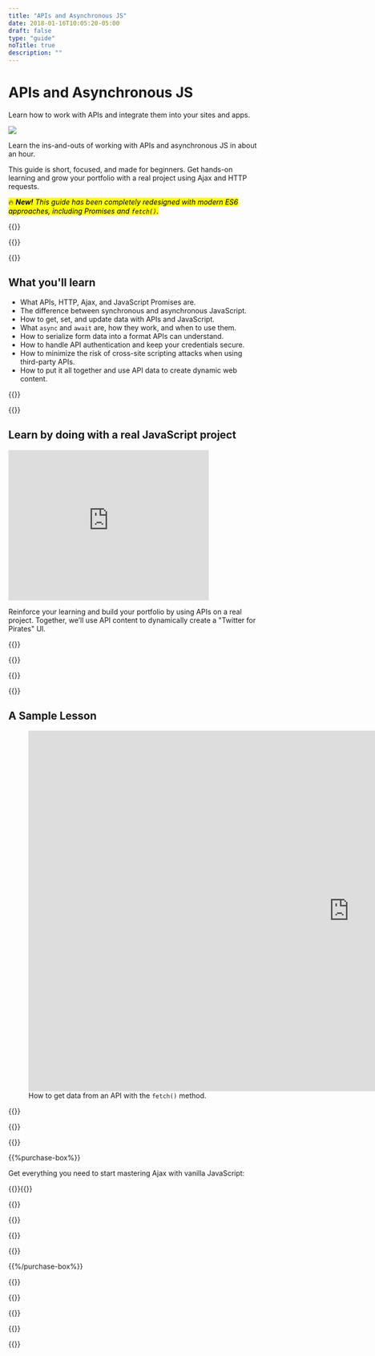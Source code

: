 ```yaml
---
title: "APIs and Asynchronous JS"
date: 2018-01-16T10:05:20-05:00
draft: false
type: "guide"
noTitle: true
description: ""
---
```


<h1 class="no-padding-top no-margin-bottom h5 text-sans">APIs and Asynchronous JS</h1>
<p><span class="text-xlarge text-serif">Learn how to work with APIs and integrate them into your sites and apps.</span></p>

<img class="img-center img-hero" src="/img/guides/apis.png">

<span class="text-large">Learn the ins-and-outs of working with APIs and asynchronous JS in about an&nbsp;hour.</span>

This guide is short, focused, and made for beginners. Get hands-on learning and grow your portfolio with a real project using Ajax and HTTP requests.

<p><mark>🔥 <em><strong>New!</strong> This guide has been completely redesigned with modern ES6 approaches, including Promises and <code>fetch()</code>.</em></mark></p>

{{<cta for="guide">}}

<div class="padding-bottom-small">{{<pricing-link>}}</div>

{{<guide-used-by>}}

## What you'll learn

- What APIs, HTTP, Ajax, and JavaScript Promises are.
- The difference between synchronous and asynchronous JavaScript.
- How to get, set, and update data with APIs and JavaScript.
- What `async` and `await` are, how they work, and when to use them.
- How to serialize form data into a format APIs can understand.
- How to handle API authentication and keep your credentials secure.
- How to minimize the risk of cross-site scripting attacks when using third-party APIs.
- How to put it all together and use API data to create dynamic web content.

{{<guide-formats>}}

{{<testimonial-group group="learn">}}

## Learn by doing with a real JavaScript project

<div class="fluid-vids"><iframe src="https://player.vimeo.com/video/537344749?badge=0&amp;autopause=0&amp;loop=1&amp;player_id=0&amp;app_id=58479" width="400" height="300" frameborder="0" allow="autoplay; fullscreen; picture-in-picture" allowfullscreen></iframe></div>

Reinforce your learning and build your portfolio by using APIs on a real project. Together, we’ll use API content to dynamically create a "Twitter for Pirates" UI.

{{<bonuses>}}

{{<pricing-link>}}

{{<testimonial-group group="slack">}}

{{<guide-skills>}}

## A Sample Lesson

<figure>
	<div class="fluid-vids no-margin-bottom"><iframe src="https://player.vimeo.com/video/531873765?badge=0&amp;autopause=0&amp;player_id=0&amp;app_id=58479" width="1280" height="720" frameborder="0" allow="autoplay; fullscreen; picture-in-picture" allowfullscreen></iframe></div>
	<figcaption>How to get data from an API with the <code>fetch()</code> method.</figcaption>
</figure>

{{<sample>}}

{{<guide-money-back>}}

{{<guide-about-me>}}

{{%purchase-box%}}

Get everything you need to start mastering Ajax with vanilla JavaScript:

{{<purchase-summary>}}{{</purchase-summary>}}

{{<cta for="guide-buy">}}

{{<purchase-link product="ajaxHttp">}}

{{<purchase-upsell upsell="advanced">}}

{{<sales-numbers>}}

{{%/purchase-box%}}

{{<testimonial-group group="purchase">}}

{{<guide-faq>}}

{{<pricing-link>}}

{{<testimonial-group group="faq">}}

{{<not-ready-yet>}}
